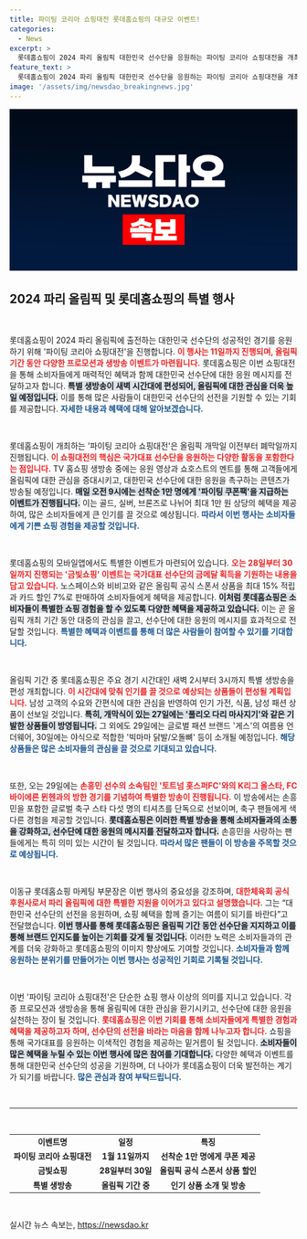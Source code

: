 ```yaml
---
title: 파이팅 코리아 쇼핑대전 롯데홈쇼핑의 대규모 이벤트!
categories:
  - News
excerpt: >
  롯데홈쇼핑이 2024 파리 올림픽 대한민국 선수단을 응원하는 파이팅 코리아 쇼핑대전을 개최합니다! 골드, 실버, 브론즈 쿠폰팩과 특별 생방송까지, 경기를 응원하며 쇼핑의 재미를 더하세요!
feature_text: >
  롯데홈쇼핑이 2024 파리 올림픽 대한민국 선수단을 응원하는 파이팅 코리아 쇼핑대전을 개최합니다! 골드, 실버, 브론즈 쿠폰팩과 특별 생방송까지, 경기를 응원하며 쇼핑의 재미를 더하세요!
image: '/assets/img/newsdao_breakingnews.jpg'
---
```


<p><img src="/assets/img/newsdao_breakingnews.jpg" alt="flaretime 속보" /></p>

<h2 data-ke-size="size26">2024 파리 올림픽 및 롯데홈쇼핑의 특별 행사</h2>

<p data-ke-size="size16">&nbsp;</p>

<p>롯데홈쇼핑이 2024 파리 올림픽에 출전하는 대한민국 선수단의 성공적인 경기를 응원하기 위해 '파이팅 코리아 쇼핑대전'을 진행합니다. <b><span style="color: #ee2323;">이 행사는 11일까지 진행되며, 올림픽 기간 동안 다양한 프로모션과 생방송 이벤트가 마련됩니다.</span></b> 롯데홈쇼핑은 이번 쇼핑대전을 통해 소비자들에게 매력적인 혜택과 함께 대한민국 선수단에 대한 응원 메시지를 전달하고자 합니다. <b><span style="background-color: #21538527;">특별 생방송이 새벽 시간대에 편성되어, 올림픽에 대한 관심을 더욱 높일 예정입니다.</span></b> 이를 통해 많은 사람들이 대한민국 선수단의 선전을 기원할 수 있는 기회를 제공합니다. <b><span style="color: #1a5490;">자세한 내용과 혜택에 대해 알아보겠습니다.</span></b></p>

<p data-ke-size="size16">&nbsp;</p>

<p>롯데홈쇼핑이 개최하는 '파이팅 코리아 쇼핑대전'은 올림픽 개막일 이전부터 폐막일까지 진행됩니다. <b><span style="color: #ee2323;">이 쇼핑대전의 핵심은 국가대표 선수단을 응원하는 다양한 활동을 포함한다는 점입니다.</span></b> TV 홈쇼핑 생방송 중에는 응원 영상과 쇼호스트의 멘트를 통해 고객들에게 올림픽에 대한 관심을 증대시키고, 대한민국 선수단에 대한 응원을 촉구하는 콘텐츠가 방송될 예정입니다. <b><span style="background-color: #21538527;">매일 오전 9시에는 선착순 1만 명에게 '파이팅 쿠폰팩'을 지급하는 이벤트가 진행됩니다.</span></b> 이는 골드, 실버, 브론즈로 나뉘어 최대 1만 원 상당의 혜택을 제공하여, 많은 소비자들에게 큰 인기를 끌 것으로 예상됩니다. <b><span style="color: #1a5490;">따라서 이번 행사는 소비자들에게 기쁜 쇼핑 경험을 제공할 것입니다.</span></b></p>

<p data-ke-size="size16">&nbsp;</p>

<p>롯데홈쇼핑의 모바일앱에서도 특별한 이벤트가 마련되어 있습니다. <b><span style="color: #ee2323;">오는 28일부터 30일까지 진행되는 '금빛쇼핑' 이벤트는 국가대표 선수단의 금메달 획득을 기원하는 내용을 담고 있습니다.</span></b> 노스페이스와 비비고와 같은 올림픽 공식 스폰서 상품을 최대 15% 적립과 카드 할인 7%로 판매하여 소비자들에게 혜택을 제공합니다. <b><span style="background-color: #21538527;">이처럼 롯데홈쇼핑은 소비자들이 특별한 쇼핑 경험을 할 수 있도록 다양한 혜택을 제공하고 있습니다.</span></b> 이는 곧 올림픽 개최 기간 동안 대중의 관심을 끌고, 선수단에 대한 응원의 메시지를 효과적으로 전달할 것입니다. <b><span style="color: #1a5490;">특별한 혜택과 이벤트를 통해 더 많은 사람들이 참여할 수 있기를 기대합니다.</span></b></p>

<p data-ke-size="size16">&nbsp;</p>

<p>올림픽 기간 중 롯데홈쇼핑은 주요 경기 시간대인 새벽 2시부터 3시까지 특별 생방송을 편성 개최합니다. <b><span style="color: #ee2323;">이 시간대에 맞춰 인기를 끌 것으로 예상되는 상품들이 편성될 계획입니다.</span></b> 남성 고객의 수요와 간편식에 대한 관심을 반영하여 인기 가전, 식품, 남성 패션 상품이 선보일 것입니다. <b><span style="background-color: #21538527;">특히, 개막식이 있는 27일에는 '풀리오 다리 마사지기'와 같은 기발한 상품들이 방영됩니다.</span></b> 그 외에도 29일에는 글로벌 패션 브랜드 '게스'의 여름용 언더웨어, 30일에는 야식으로 적합한 '빅마마 닭발/오돌뼈' 등이 소개될 예정입니다. <b><span style="color: #1a5490;">해당 상품들은 많은 소비자들의 관심을 끌 것으로 기대되고 있습니다.</span></b></p>

<p data-ke-size="size16">&nbsp;</p>

<p>또한, 오는 29일에는 <b><span style="color: #ee2323;">손흥민 선수의 소속팀인 '토트넘 홋스퍼FC'와의 K리그 올스타, FC 바이에른 뮌헨과의 방한 경기를 기념하여 특별한 방송이 진행됩니다.</span></b> 이 방송에서는 손흥민을 포함한 글로벌 축구 스타 다섯 명의 티셔츠를 단독으로 선보이며, 축구 팬들에게 색다른 경험을 제공할 것입니다. <b><span style="background-color: #21538527;">롯데홈쇼핑은 이러한 특별 방송을 통해 소비자들과의 소통을 강화하고, 선수단에 대한 응원의 메시지를 전달하고자 합니다.</span></b> 손흥민을 사랑하는 팬들에게는 특히 의미 있는 시간이 될 것입니다. <b><span style="color: #1a5490;">따라서 많은 팬들이 이 방송을 주목할 것으로 예상됩니다.</span></b></p>

<p data-ke-size="size16">&nbsp;</p>

<p>이동규 롯데홈쇼핑 마케팅 부문장은 이번 행사의 중요성을 강조하며, <b><span style="color: #ee2323;">대한체육회 공식 후원사로서 파리 올림픽에 대한 특별한 지원을 이어가고 있다고 설명했습니다.</span></b> 그는 “대한민국 선수단의 선전을 응원하며, 쇼핑 혜택을 함께 즐기는 여름이 되기를 바란다”고 전달했습니다. <b><span style="background-color: #21538527;">이번 행사를 통해 롯데홈쇼핑은 올림픽 기간 동안 선수단을 지지하고 이를 통해 브랜드 인지도를 높이는 기회를 갖게 될 것입니다.</span></b> 이러한 노력은 소비자들과의 관계를 더욱 강화하고 롯데홈쇼핑의 이미지 향상에도 기여할 것입니다. <b><span style="color: #1a5490;">소비자들과 함께 응원하는 분위기를 만들어가는 이번 행사는 성공적인 기회로 기록될 것입니다.</span></b></p>

<p data-ke-size="size16">&nbsp;</p>

<p>이번 '파이팅 코리아 쇼핑대전'은 단순한 쇼핑 행사 이상의 의미를 지니고 있습니다. 각종 프로모션과 생방송을 통해 올림픽에 대한 관심을 환기시키고, 선수단에 대한 응원을 실천하는 장이 될 것입니다. <b><span style="color: #ee2323;">롯데홈쇼핑은 이번 기회를 통해 소비자들에게 특별한 경험과 혜택을 제공하고자 하며, 선수단의 선전을 바라는 마음을 함께 나누고자 합니다.</span></b> 쇼핑을 통해 국가대표를 응원하는 이색적인 경험을 제공하는 밑거름이 될 것입니다. <b><span style="background-color: #21538527;">소비자들이 많은 혜택을 누릴 수 있는 이번 행사에 많은 참여를 기대합니다.</span></b> 다양한 혜택과 이벤트를 통해 대한민국 선수단의 성공을 기원하며, 더 나아가 롯데홈쇼핑이 더욱 발전하는 계기가 되기를 바랍니다. <b><span style="color: #1a5490;">많은 관심과 참여 부탁드립니다.</span></b></p>

<p data-ke-size="size16">&nbsp;</p>

<hr>

<p data-ke-size="size16">&nbsp;</p> 

<table style="width: 100%;">
  <tbody>
    <tr>
      <td style="text-align: center; height: 17px;"><b>이벤트명</b></td>
      <td style="text-align: center; height: 17px;"><b>일정</b></td>
      <td style="text-align: center; height: 17px;"><b>특징</b></td>
    </tr>
    <tr>
      <td style="text-align: center; height: 17px;"><b>파이팅 코리아 쇼핑대전</b></td>
      <td style="text-align: center; height: 17px;"><b>1월 11일까지</b></td>
      <td style="text-align: center; height: 17px;"><b>선착순 1만 명에게 쿠폰 제공</b></td>
    </tr>
    <tr>
      <td style="text-align: center; height: 17px;"><b>금빛쇼핑</b></td>
      <td style="text-align: center; height: 17px;"><b>28일부터 30일</b></td>
      <td style="text-align: center; height: 17px;"><b>올림픽 공식 스폰서 상품 할인</b></td>
    </tr>
    <tr>
      <td style="text-align: center; height: 17px;"><b>특별 생방송</b></td>
      <td style="text-align: center; height: 17px;"><b>올림픽 기간 중</b></td>
      <td style="text-align: center; height: 17px;"><b>인기 상품 소개 및 방송</b></td>
    </tr>
  </tbody>
</table>

<p data-ke-size="size16">&nbsp;</p>
실시간 뉴스 속보는, <a href="https://newsdao.kr" rel="dofollow">https://newsdao.kr</a>


